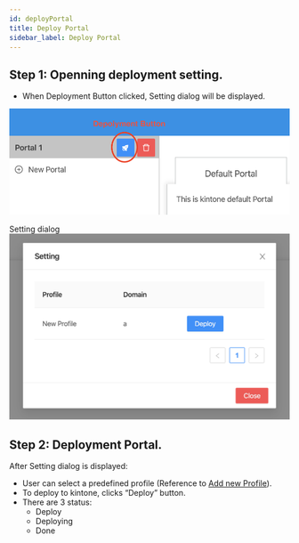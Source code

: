 ```yaml
---
id: deployPortal
title: Deploy Portal
sidebar_label: Deploy Portal
---
```


## Step 1: Openning deployment setting.
- When Deployment Button clicked, Setting dialog will be displayed.

![](../../static/img/docs/portalManagement/deployment-button.png)

Setting dialog
![](../../static/img/docs/portalManagement/deployment-setting-dialog.png)

## Step 2: Deployment Portal.
After Setting dialog is displayed:
- User can select a predefined profile (Reference to [Add new Profile](../profileManagement/addProfile)).
- To deploy to kintone, clicks “Deploy” button. 
- There are 3 status: 
  - Deploy
  - Deploying
  - Done
